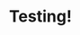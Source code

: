 ---
layout: ampstory
title: Testing!
cover:
   title: Testing an amp story
   publisher: tomcritchlow.com
   image: https://media.giphy.com/media/26ybvOkkmathUXss0/giphy.gif
pages: 
 - page-number: 1
   layout: vertical
   h1: one
   text: hello vertical
   image: https://media.giphy.com/media/bR0bOK6Zoq7m/giphy.gif
 - page-number: 2
   layout: thirds
   thirds:
      top: Hello
      middle: <h1>What</h1>
   background: https://media.giphy.com/media/11OGRpGUmFXiIo/giphy.gif
   cta:
      link: https://tomcritchlow.com
      text: this is a cta!
 - page-number: 3
   layout: thirds
   h1: 
   text: 
   background: http://z2-ec2.images-amazon.com/images/P/0375700021._SX_SCRMZZZZZZZ_V196021930_.jpg
---